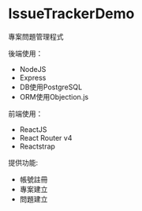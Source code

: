 # IssueTrackerDemo
專案問題管理程式  

後端使用：  
* NodeJS
* Express  
* DB使用PostgreSQL  
* ORM使用Objection.js

前端使用：
* ReactJS
* React Router v4
* Reactstrap  

提供功能:  
* 帳號註冊
* 專案建立
* 問題建立
